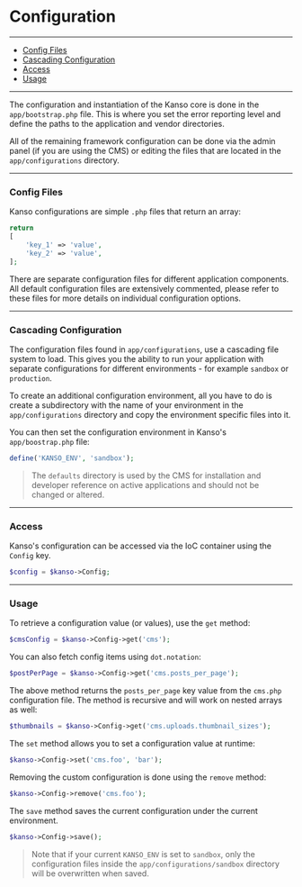 # Configuration

--------------------------------------------------------

* [Config Files](#config-files)
* [Cascading Configuration](#cascading-configuration)
* [Access](#access)
* [Usage](#usage)

--------------------------------------------------------

The configuration and instantiation of the Kanso core is done in the `app/bootstrap.php` file. This is where you set the error reporting level and define the paths to the application and vendor directories.

All of the remaining framework configuration can be done via the admin panel (if you are using the CMS) or editing the files that are located in the `app/configurations` directory.

--------------------------------------------------------

### Config Files

Kanso configurations are simple `.php` files that return an array:

```php
return
[
    'key_1' => 'value',
    'key_2' => 'value',
];
```

There are separate configuration files for different application components. All default configuration files are extensively commented, please refer to these files for more details on individual configuration options.

--------------------------------------------------------

### Cascading Configuration

The configuration files found in `app/configurations`, use a cascading file system to load. This gives you the ability to run your application with separate configurations for different environments - for example `sandbox` or `production`.

To create an additional configuration environment, all you have to do is create a subdirectory with the name of your environment in the `app/configurations` directory and copy the environment specific files into it.

You can then set the configuration environment in Kanso's `app/boostrap.php` file:

```php
define('KANSO_ENV', 'sandbox');
```
> The `defaults` directory is used by the CMS for installation and developer reference on active applications and should not be changed or altered.

--------------------------------------------------------

### Access

Kanso's configuration can be accessed via the IoC container using the `Config` key.

```php
$config = $kanso->Config;
```

--------------------------------------------------------

### Usage

To retrieve a configuration value (or values), use the `get` method:
```php
$cmsConfig = $kanso->Config->get('cms');
```

You can also fetch config items using `dot.notation`:
```php
$postPerPage = $kanso->Config->get('cms.posts_per_page');
```

The above method returns the `posts_per_page` key value from the `cms.php` configuration file. The method is recursive and will work on nested arrays as well:
```php
$thumbnails = $kanso->Config->get('cms.uploads.thumbnail_sizes');
```

The `set` method allows you to set a configuration value at runtime:
```php
$kanso->Config->set('cms.foo', 'bar');
```

Removing the custom configuration is done using the `remove` method:
```php
$kanso->Config->remove('cms.foo');
```

The `save` method saves the current configuration under the current environment. 
```php
$kanso->Config->save();
```
> Note that if your current `KANSO_ENV` is set to `sandbox`, only the configuration files inside the `app/configurations/sandbox` directory will be overwritten when saved.